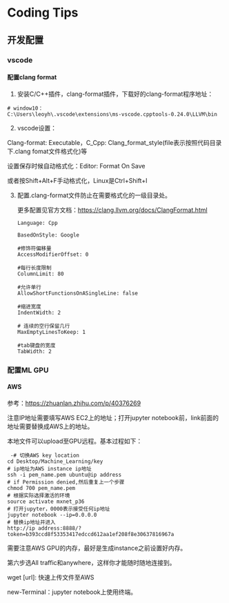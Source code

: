 # Coding Tips

## 开发配置

### vscode

#### 配置clang format

1. 安装C/C++插件，clang-format插件，下载好的clang-format程序地址：

```shell
# window10：
C:\Users\leoyh\.vscode\extensions\ms-vscode.cpptools-0.24.0\LLVM\bin
```

2. vscode设置：

Clang-format: Executable，C_Cpp: Clang_format_style(file表示按照代码目录下.clang fomat文件格式化)等

设置保存时候自动格式化：Editor: Format On Save

或者按Shift+Alt+F手动格式化，Linux是Ctrl+Shift+I

3. 配置.clang-format文件防止在需要格式化的一级目录处。

   更多配置见官方文档：https://clang.llvm.org/docs/ClangFormat.html

   ```
   Language: Cpp
   
   BasedOnStyle: Google
   
   #修饰符偏移量
   AccessModifierOffset: 0
   
   #每行长度限制
   ColumnLimit: 80
   
   #允许单行
   AllowShortFunctionsOnASingleLine: false
   
   #缩进宽度
   IndentWidth: 2
   
   # 连续的空行保留几行
   MaxEmptyLinesToKeep: 1
   
   #tab键盘的宽度
   TabWidth: 2
   ```

### 配置ML GPU

#### AWS

参考：https://zhuanlan.zhihu.com/p/40376269

注意IP地址需要填写AWS EC2上的地址；打开jupyter notebook前，link前面的地址需要替换成AWS上的地址。

本地文件可以upload至GPU远程。基本过程如下：

```shell
 -# 切换AWS key location
cd Desktop/Machine_Learning/key 
# ip地址为AWS instance ip地址
ssh -i pem_name.pem ubuntu@ip address 
# if Permission denied,然后重复上一个步骤
chmod 700 pem_name.pem 
# 根据实际选择激活的环境
source activate mxnet_p36 
# 打开jupyter，0000表示接受任何ip地址
jupyter notebook --ip=0.0.0.0 
# 替换ip地址并进入
http://ip address:8888/?token=b393ccd8f53353417edccd612aa1ef208f8e30637816967a 
```

需要注意AWS GPU的内存，最好是生成instance之前设置好内存。

第六步选All traffic和anywhere，这样你才能随时随地连接到。

wget [url]: 快速上传文件至AWS

new-Terminal：jupyter notebook上使用终端。


